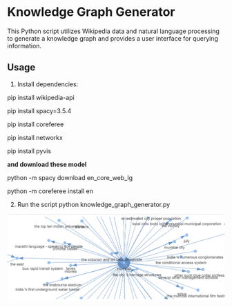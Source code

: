 # Knowledge Graph Generator

This Python script utilizes Wikipedia data and natural language processing to generate a knowledge graph and provides a user interface for querying information.

## Usage

1. Install dependencies:

pip install wikipedia-api

pip install spacy=3.5.4

pip install coreferee

pip install networkx

pip install pyvis

<b>and download these model</b> 

python -m spacy download en_core_web_lg

python -m coreferee install en

2. Run the script
python knowledge_graph_generator.py

![Knowledge Graph](image.png)